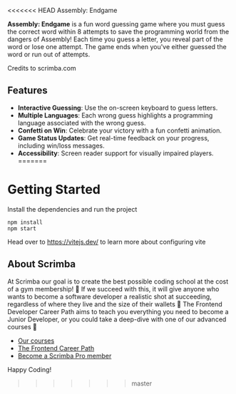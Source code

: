 <<<<<<< HEAD
Assembly: Endgame

**Assembly: Endgame** is a fun word guessing game where you must guess the correct word within 8 attempts to save the programming world from the dangers of Assembly! Each time you guess a letter, you reveal part of the word or lose one attempt. The game ends when you've either guessed the word or run out of attempts. 

Credits to scrimba.com

## Features

- **Interactive Guessing**: Use the on-screen keyboard to guess letters.
- **Multiple Languages**: Each wrong guess highlights a programming language associated with the wrong guess.
- **Confetti on Win**: Celebrate your victory with a fun confetti animation.
- **Game Status Updates**: Get real-time feedback on your progress, including win/loss messages.
- **Accessibility**: Screen reader support for visually impaired players.
=======
# Getting Started
Install the dependencies and run the project
```
npm install
npm start
```

Head over to https://vitejs.dev/ to learn more about configuring vite
## About Scrimba

At Scrimba our goal is to create the best possible coding school at the cost of a gym membership! 💜
If we succeed with this, it will give anyone who wants to become a software developer a realistic shot at succeeding, regardless of where they live and the size of their wallets 🎉
The Frontend Developer Career Path aims to teach you everything you need to become a Junior Developer, or you could take a deep-dive with one of our advanced courses 🚀

- [Our courses](https://scrimba.com/allcourses)
- [The Frontend Career Path](https://scrimba.com/learn/frontend)
- [Become a Scrimba Pro member](https://scrimba.com/pricing)

Happy Coding!
>>>>>>> master

